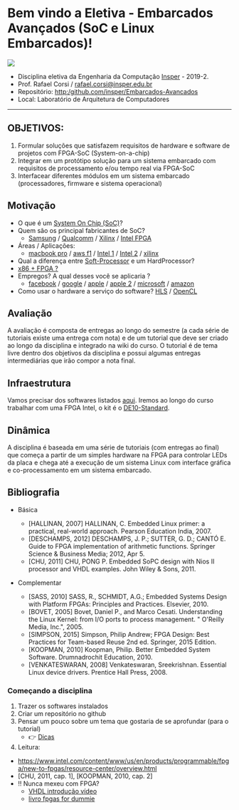 # Bem vindo a Eletiva - Embarcados Avançados (SoC e Linux Embarcados)!

![](https://camo.githubusercontent.com/31cbef310a2a8d91eeccb737c5d968223a7d1575/68747470733a2f2f7777772e696e737065722e6564752e62722f77702d636f6e74656e742f7468656d65732f696e737065722f646973742f696d6167652f6c6f676f2e706e67)

- Disciplina eletiva da Engenharia da Computação [Insper](https://www.insper.edu.br/) - 2019-2.
- Prof. Rafael Corsi / rafael.corsi@insper.edu.br
- Repositório: [http:/github.com/insper/Embarcados-Avancados](http:/github.com/insper/Embarcados-Avancados)
- Local: Laboratório de Arquitetura de Computadores

-------------------------

## OBJETIVOS:

1. Formular soluções que satisfazem requisitos de hardware e software de projetos com FPGA-SoC (System-on-a-chip) 
2. Integrar em um protótipo solução para um sistema embarcado com requisitos de processamento e/ou tempo real via FPGA-SoC
3. Interfacear diferentes módulos em um sistema embarcado (processadores, firmware e sistema operacional)

## Motivação

- O que é um [System On Chip (SoC)](https://en.wikipedia.org/wiki/System_on_a_chip)?
- Quem são os principal fabricantes de SoC?
    - [Samsung](https://en.wikipedia.org/wiki/List_of_Samsung_system-on-a-chips) / [Qualcomm](https://en.wikipedia.org/wiki/List_of_Qualcomm_Snapdragon_systems-on-chip#Qualcomm_205,_Snapdragon_208,_210_and_212_(2014-17)) / [Xilinx](https://www.xilinx.com/products/silicon-devices/soc.html) / [Intel FPGA](https://www.intel.com/content/www/us/en/products/programmable.html)
- Áreas / Aplicações:
    - [macbook pro](https://www.redsharknews.com/technology/item/6408-apple-s-mac-pro-afterburner-what-just-happened) / [aws f1](https://aws.amazon.com/ec2/instance-types/f1/) / [Intel 1](https://www.intel.com/content/www/us/en/products/programmable.html) / [Intel 2](http://www.innovatefpga.com) / [xilinx](https://www.xilinx.com/applications.html)
- Qual a diferença entre [Soft-Processor](https://www.intel.com/content/www/us/en/products/programmable/processor/nios-ii.html)
  e um HardProcessor?
- [x86 + FPGA ?](https://www.anandtech.com/show/12773/intel-shows-xeon-scalable-gold-6138p-with-integrated-fpga-shipping-to-vendors)
- Empregos? A qual desses você se aplicaria ?
    - [facebook](https://www.facebook.com/careers/jobs/283243269009556/) / [google](https://www.linkedin.com/jobs/google-fpga-jobs) / [apple](https://www.linkedin.com/jobs/apple-fpga-jobs) / [apple 2](https://jobs.apple.com/en-us/details/200001001/fpga-engineer) / [microsoft](https://www.linkedin.com/jobs/microsoft-fpga-jobs) / [amazon](https://www.linkedin.com/jobs/amazon-fpga-jobs)
- Como usar o hardware a serviço do software? [HLS](https://www.intel.com/content/www/us/en/software/programmable/quartus-prime/hls-compiler.html) / [OpenCL](https://www.intel.com/content/www/us/en/software/programmable/sdk-for-opencl/overview.html)
## Avaliação

A avaliação é composta de entregas ao longo do semestre (a cada série de
tutoriais existe uma entrega com nota) e de um tutorial que deve ser criado ao
longo da disciplina e integrado na wiki do curso. O tutorial é de tema livre
dentro dos objetivos da disciplina e possui algumas entregas intermediárias
que irão compor a nota final.

## Infraestrutura

Vamos precisar dos softwares listados
 [aqui](https://github.com/Insper/Embarcados-Avancados/wiki/FPGA-e-Softwares#softwares).
 Iremos ao longo do curso trabalhar com uma FPGA Intel, o kit é o
 [DE10-Standard](https://www.terasic.com.tw/cgi-bin/page/archive.pl?Language=English&No=1081).
 
##  Dinâmica

A disciplina é baseada em uma série de tutoriais (com entregas ao final) que começa a partir de um simples hardware na FPGA para controlar LEDs da placa e chega até a execução de um sistema Linux com interface gráfica e co-processamento em um sistema embarcado.

## Bibliografia

- Básica

    - [HALLINAN, 2007] HALLINAN, C. Embedded Linux primer: a practical, real-world approach. Pearson Education India, 2007.
    - [DESCHAMPS, 2012] DESCHAMPS,  J. P.;  SUTTER, G. D.;  CANTÓ E. Guide to FPGA implementation of arithmetic functions. Springer Science & Business Media; 2012, Apr 5.
    - [CHU, 2011] CHU, PONG P. Embedded SoPC design with Nios II processor and VHDL examples. John Wiley & Sons, 2011.
    
- Complementar   

    - [SASS, 2010] SASS, R., SCHMIDT, A.G.; Embedded Systems Design with Platform FPGAs: Principles and Practices. Elsevier, 2010.
    - [BOVET, 2005] Bovet, Daniel P., and Marco Cesati. Understanding the Linux Kernel: from I/O ports to process management. " O'Reilly Media, Inc.", 2005.
    - [SIMPSON, 2015] Simpson, Philip Andrew; FPGA Design: Best Practices for Team-based Reuse 2nd ed. Springer, 2015 Edition.
    - [KOOPMAN, 2010] Koopman, Philip. Better Embedded System Software. Drumnadrochit Education, 2010.
    - [VENKATESWARAN, 2008] Venkateswaran, Sreekrishnan. Essential Linux device drivers. Prentice Hall Press, 2008.



 
### Começando a disciplina

1. Trazer os softwares instalados
1. Criar um repositório no github
1. Pensar um pouco sobre um tema que gostaria de se aprofundar (para o tutorial)
   - :point_right: [Dicas](Projeto-Final)
1. Leitura:
  - https://www.intel.com/content/www/us/en/products/programmable/fpga/new-to-fpgas/resource-center/overview.html
  - [CHU, 2011, cap. 1], [KOOPMAN, 2010, cap. 2] 
  - :bangbang: Nunca mexeu com FPGA? 
     - [VHDL introdução vídeo](https://www.youtube.com/watch?v=zm-RA6BsYmc)
     - [livro fpgas for dummie](https://www.amiq.com/consulting/misc/free_pdf_books/fpgas_for_dummies_ebook.pdf)
